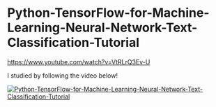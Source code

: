 # Python-TensorFlow-for-Machine-Learning-Neural-Network-Text-Classification-Tutorial
https://www.youtube.com/watch?v=VtRLrQ3Ev-U

I studied by following the video below!


[![Python-TensorFlow-for-Machine-Learning-Neural-Network-Text-Classification-Tutorial](https://img.youtube.com/vi/VtRLrQ3Ev-U/0.jpg)]([https://www.youtube.com/watch?v=eYfopvusG_s]
(https://www.youtube.com/watch?v=VtRLrQ3Ev-U))
